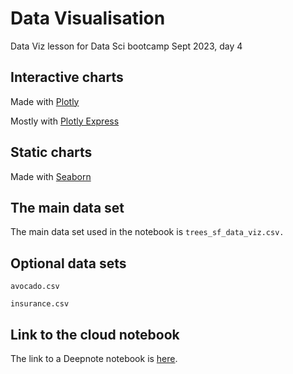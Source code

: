# Data Visualisation

Data Viz lesson for Data Sci bootcamp Sept 2023, day 4

## Interactive charts

Made with [Plotly](https://plotly.com/python/)

Mostly with [Plotly Express](https://plotly.com/python-api-reference/plotly.express.html)

## Static charts

Made with [Seaborn](https://seaborn.pydata.org/)

## The main data set 

The main data set used in the notebook is `trees_sf_data_viz.csv.`

## Optional data sets

`avocado.csv`

`insurance.csv`

## Link to the cloud notebook

The link to a Deepnote notebook is [here](https://deepnote.com/workspace/katia-punter-1f84-20b2cf09-5782-4ce3-8cf7-1522f2bd3efb/project/Untitled-project-2f35496f-1fd1-48b6-96cf-5a716231ae8e/notebook/data_viz_demo-845e1e5ea3614a63abad04fcf07fbcf0).
